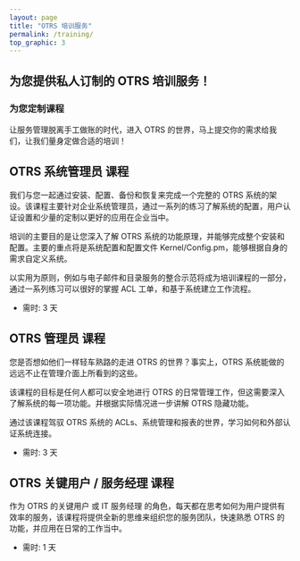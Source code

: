 ```yaml
---
layout: page
title: "OTRS 培训服务"
permalink: /training/
top_graphic: 3
---
```


## 为您提供私人订制的 OTRS 培训服务！

### 为您定制课程

让服务管理脱离手工做账的时代，进入 OTRS 的世界，马上提交你的需求给我们，让我们量身定做合适的培训！

## OTRS 系统管理员 课程

我们与您一起通过安装、配置、备份和恢复来完成一个完整的 OTRS 系统的架设。该课程主要针对企业系统管理员，通过一系列的练习了解系统的配置，用户认证设置和少量的定制以更好的应用在企业当中。

培训的主要目的是让您深入了解 OTRS 系统的功能原理，并能够完成整个安装和配置。主要的重点将是系统配置和配置文件 Kernel/Config.pm，能够根据自身的需求自定义系统。

以实用为原则，例如与电子邮件和目录服务的整合示范将成为培训课程的一部分，通过一系列练习可以很好的掌握 ACL 工单，和基于系统建立工作流程。

- 需时: 3 天

## OTRS 管理员 课程

您是否想如他们一样轻车熟路的走进 OTRS 的世界？事实上，OTRS 系统能做的远远不止在管理介面上所看到的这些。

该课程的目标是任何人都可以安全地进行 OTRS 的日常管理工作，但这需要深入了解系统的每一项功能。并根据实际情况进一步讲解 OTRS 隐藏功能。

通过该课程驾驭 OTRS 系统的 ACLs、系统管理和报表的世界，学习如何和外部认证系统连接。

- 需时: 3 天

## OTRS 关键用户 / 服务经理 课程

作为 OTRS 的关键用户 或 IT 服务经理 的角色，每天都在思考如何为用户提供有效率的服务，该课程将提供全新的思维来组织您的服务团队，快速熟悉 OTRS 的功能，并应用在日常的工作当中。

- 需时: 1 天